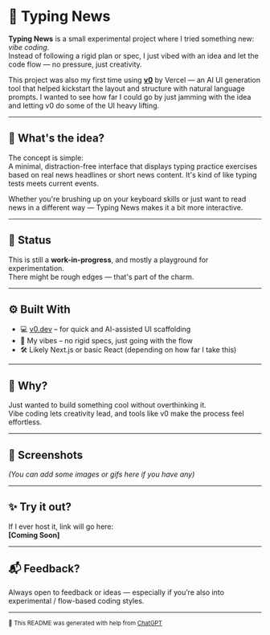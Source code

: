# 🧠 Typing News

**Typing News** is a small experimental project where I tried something new: *vibe coding*.  
Instead of following a rigid plan or spec, I just vibed with an idea and let the code flow — no pressure, just creativity.

This project was also my first time using [**v0**](https://v0.dev) by Vercel — an AI UI generation tool that helped kickstart the layout and structure with natural language prompts. I wanted to see how far I could go by just jamming with the idea and letting v0 do some of the UI heavy lifting.

---

## 📰 What's the idea?

The concept is simple:  
A minimal, distraction-free interface that displays typing practice exercises based on real news headlines or short news content. It's kind of like typing tests meets current events.

Whether you're brushing up on your keyboard skills or just want to read news in a different way — Typing News makes it a bit more interactive.

---

## 🚧 Status

This is still a **work-in-progress**, and mostly a playground for experimentation.  
There might be rough edges — that's part of the charm.

---

## ⚙️ Built With

- 💻 [v0.dev](https://v0.dev) – for quick and AI-assisted UI scaffolding  
- 🧠 My vibes – no rigid specs, just going with the flow  
- 🛠️ Likely Next.js or basic React (depending on how far I take this)

---

## 🙌 Why?

Just wanted to build something cool without overthinking it.  
Vibe coding lets creativity lead, and tools like v0 make the process feel effortless.

---

## 📸 Screenshots

*(You can add some images or gifs here if you have any)*

---

## ✨ Try it out?

If I ever host it, link will go here:  
**[Coming Soon]**

---

## 📬 Feedback?

Always open to feedback or ideas — especially if you’re also into experimental / flow-based coding styles.

---

<sub>📄 This README was generated with help from [ChatGPT](https://openai.com/chatgpt)</sub>
